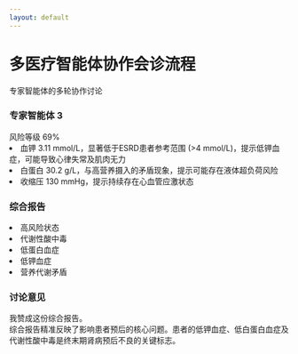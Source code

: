```yaml
---
layout: default
---
```


<div class="text-center -mt-5">
    <h1 class="text-3xl font-bold text-indigo-800 mb-2">多医疗智能体协作会诊流程</h1>
    <p class="text-gray-600">专家智能体的多轮协作讨论</p>
</div>

<div class="grid grid-cols-3 gap-8 max-w-4xl mx-auto">
  <div class="relative bg-purple-50 rounded-2xl p-3 shadow-lg hover:shadow-xl transition-all duration-300">
    <div class="absolute -top-6 left-1/2 -translate-x-1/2">
      <carbon:ai class="text-4xl text-purple-600 bg-white rounded-full p-2 shadow-md" />
    </div>
    <h3 class="text-xl font-bold text-purple-800 mb-4 mt-2">专家智能体 3</h3>
    <div class="space-y-2 text-sm leading-relaxed">
      <div class="flex justify-between mb-2">
        <span><carbon:warning class="flex-shrink-0 text-red-800 mr-2" /> 风险等级</span>
        <span>69%</span>
      </div>
      <div class="h-2 bg-gray-200 rounded-full overflow-hidden">
        <div class="w-7/10 h-full bg-red-800 animate-progress"></div>
      </div>
      <div class="bg-white rounded-lg">
          <li>血钾 3.11 mmol/L，显著低于ESRD患者参考范围 (>4 mmol/L)，提示低钾血症，可能导致心律失常及肌肉无力</li> 
          <li>白蛋白 30.2 g/L，与高营养摄入的矛盾现象，提示可能存在液体超负荷风险</li> 
          <li>收缩压 130 mmHg，提示持续存在心血管应激状态</li> 
      </div>
    </div>
  </div>

  <div class="relative top-1/2 left-1/2 -translate-x-1/2 -translate-y-1/2 w-64">
    <div class="bg-yellow-50 rounded-lg p-3 border border-yellow-200">
      <h3 class="font-bold text-yellow-800 text-center text-sm mb-2">综合报告</h3>
      <div class="text-xs text-gray-600 leading-tight">
        <li>高风险状态</li>
        <li>代谢性酸中毒</li>
        <li>低蛋白血症</li>
        <li>低钾血症</li>
        <li>营养代谢矛盾</li>
      </div>
    </div>
    <div>
      <Arrow x1="0" y1="200" x2="280" y2="200" />
    </div>
  </div>

  <div class="relative">
    <div class="relative bg-purple-50 rounded-2xl p-3 shadow-lg hover:shadow-xl transition-all duration-300">
      <div class="absolute -top-6 left-1/2 -translate-x-1/2">
        <carbon:ai class="text-4xl text-purple-600 bg-white rounded-full p-2 shadow-md" />
      </div>
      <h3 class="text-xl font-bold text-purple-800 mb-4 mt-2">讨论意见</h3>
      <div class="space-y-2 text-sm leading-relaxed">
        <div class="bg-white rounded-lg">
          我赞成这份综合报告。<br>
          综合报告精准反映了影响患者预后的核心问题。患者的低钾血症、低白蛋白血症及代谢性酸中毒是终末期肾病预后不良的关键标志。
        </div>
      </div>
    </div>
  </div>
</div>